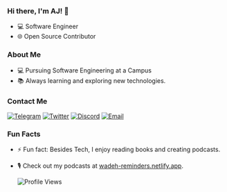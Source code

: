 ### Hi there, I'm AJ! 👋

- 💻 Software Engineer
- 🌐 Open Source Contributor

### About Me

- 💻 Pursuing Software Engineering at a Campus
- 📚 Always learning and exploring new technologies.

### Contact Me

[![Telegram](https://img.shields.io/badge/Telegram-2CA5E0?style=for-the-badge&logo=telegram&logoColor=white)](https://t.me/The_Wadeh)
[![Twitter](https://img.shields.io/badge/Twitter-1DA1F2?style=for-the-badge&logo=twitter&logoColor=white)](https://twitter.com/The_Wadeh)
[![Discord](https://img.shields.io/badge/Discord-7289DA?style=for-the-badge&logo=discord&logoColor=white)](https://discord.com/users/The_Wadeh)
[![Email](https://img.shields.io/badge/Email-D14836?style=for-the-badge&logo=gmail&logoColor=white)](mailto:your-email@example.com)
  
### Fun Facts

- ⚡ Fun fact: Besides Tech, I enjoy reading books and creating podcasts.
- 🎙️ Check out my podcasts at [wadeh-reminders.netlify.app](https://wadeh-reminders.netlify.app).


  ![Profile Views](https://komarev.com/ghpvc/?username=yourusername&color=blue)


<!---
TheWadeh/TheWadeh is a ✨ special ✨ repository because its `README.md` (this file) appears on your GitHub profile.
You can click the Preview link to take a look at your changes.
--->

